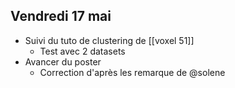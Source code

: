 ## Vendredi 17 mai
- Suivi du tuto de clustering de [[voxel 51]]
	- Test avec 2 datasets
- Avancer du poster
	- Correction d'après les remarque de @solene